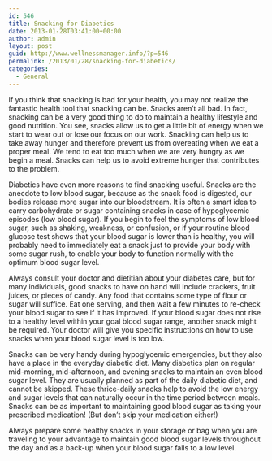```yaml
---
id: 546
title: Snacking for Diabetics
date: 2013-01-28T03:41:00+00:00
author: admin
layout: post
guid: http://www.wellnessmanager.info/?p=546
permalink: /2013/01/28/snacking-for-diabetics/
categories:
  - General
---
```

If you think that snacking is bad for your health, you may not realize the fantastic health tool that snacking can be. Snacks aren’t all bad. In fact, snacking can be a very good thing to do to maintain a healthy lifestyle and good nutrition. You see, snacks allow us to get a little bit of energy when we start to wear out or lose our focus on our work. Snacking can help us to take away hunger and therefore prevent us from overeating when we eat a proper meal. We tend to eat too much when we are very hungry as we begin a meal. Snacks can help us to avoid extreme hunger that contributes to the problem.

Diabetics have even more reasons to find snacking useful. Snacks are the anecdote to low blood sugar, because as the snack food is digested, our bodies release more sugar into our bloodstream. It is often a smart idea to carry carbohydrate or sugar containing snacks in case of hypoglycemic episodes (low blood sugar). If you begin to feel the symptoms of low blood sugar, such as shaking, weakness, or confusion, or if your routine blood glucose test shows that your blood sugar is lower than is healthy, you will probably need to immediately eat a snack just to provide your body with some sugar rush, to enable your body to function normally with the optimum blood sugar level.

Always consult your doctor and dietitian about your diabetes care, but for many individuals, good snacks to have on hand will include crackers, fruit juices, or pieces of candy. Any food that contains some type of flour or sugar will suffice. Eat one serving, and then wait a few minutes to re-check your blood sugar to see if it has improved. If your blood sugar does not rise to a healthy level within your goal blood sugar range, another snack might be required. Your doctor will give you specific instructions on how to use snacks when your blood sugar level is too low.

Snacks can be very handy during hypoglycemic emergencies, but they also have a place in the everyday diabetic diet. Many diabetics plan on regular mid-morning, mid-afternoon, and evening snacks to maintain an even blood sugar level. They are usually planned as part of the daily diabetic diet, and cannot be skipped. These thrice-daily snacks help to avoid the low energy and sugar levels that can naturally occur in the time period between meals. Snacks can be as important to maintaining good blood sugar as taking your prescribed medication! (But don’t skip your medication either!)

Always prepare some healthy snacks in your storage or bag when you are traveling to your advantage to maintain good blood sugar levels throughout the day and as a back-up when your blood sugar falls to a low level.